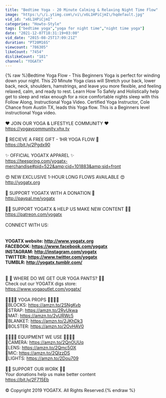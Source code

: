 ```yaml
---
title: "Bedtime Yoga - 20 Minute Calming & Relaxing Night Time Flow"
image: "https:\/\/i.ytimg.com\/vi\/x6L1HPiCjmI\/hqdefault.jpg"
vid_id: "x6L1HPiCjmI"
categories: "Howto-Style"
tags: ["bedtime yoga","yoga for night time","night time yoga"]
date: "2021-12-07T18:31:19+03:00"
vid_date: "2015-08-25T17:09:21Z"
duration: "PT20M16S"
viewcount: "786305"
likeCount: "7454"
dislikeCount: "181"
channel: "YOGATX"
---
```

{% raw %}Bedtime Yoga Flow - This Beginners Yoga is perfect for winding down your night.  This 20 Minute Yoga class will Stretch your back, lower back, neck, shoulders, hamstrings, and leave you more flexible, and feeling relaxed, calm, and ready to rest.  Learn How To Safely and Holistically help get to sleep and relax enough for a nice comfortable nights sleep with this Follow Along, Instructional Yoga Video. Certified Yoga Instructor, Cole Chance from Austin TX, leads this Yoga flow. This is a Beginners level instructional Yoga video.<br /><br />❤️ JOIN OUR YOGA &amp; LIFESTYLE COMMUNITY ❤️ <br /><a rel="nofollow" target="blank" href="https://yogavcommunity.vhx.tv">https://yogavcommunity.vhx.tv</a><br /><br />🎁 RECIEVE A FREE GIFT - 1HR YOGA FLOW 🎁<br /><a rel="nofollow" target="blank" href="https://bit.ly/2Pgdx90">https://bit.ly/2Pgdx90</a><br /><br />✨ OFFICIAL YOGATX APPAREL ✨<br /><a rel="nofollow" target="blank" href="https://teespring.com/yogatx-merchandise#pid=522&amp;cid=101883&amp;sid=front">https://teespring.com/yogatx-merchandise#pid=522&amp;cid=101883&amp;sid=front</a><br /><br />😍 NEW EXCLUSIVE 1-HOUR LONG FLOWS AVAILABLE 😍<br /><a rel="nofollow" target="blank" href="http://yogatx.org">http://yogatx.org</a><br /><br />🔹 SUPPORT YOGATX WITH A DONATION 🔹<br /><a rel="nofollow" target="blank" href="http://paypal.me/yogatx">http://paypal.me/yogatx</a><br /><br />🙏🏽 SUPPORT YOGATX &amp; HELP US MAKE NEW CONTENT 🙏🏽<br /><a rel="nofollow" target="blank" href="https://patreon.com/yogatx">https://patreon.com/yogatx</a><br /><br />CONNECT WITH US:<br />____________________<br /><br />YOGATX website: <a rel="nofollow" target="blank" href="http://www.yogatx.org">http://www.yogatx.org</a><br />FACEBOOK: <a rel="nofollow" target="blank" href="https://www.facebook.com/yogatx">https://www.facebook.com/yogatx</a><br />INSTAGRAM: <a rel="nofollow" target="blank" href="http://instagram.com/yogatx">http://instagram.com/yogatx</a><br />TWITTER: <a rel="nofollow" target="blank" href="https://www.twitter.com/yogatx">https://www.twitter.com/yogatx</a><br />TUMBLR: <a rel="nofollow" target="blank" href="http://yogatx.tumblr.com/">http://yogatx.tumblr.com/</a><br />____________________<br /><br />🎁 🎁 WHERE DO WE GET OUR YOGA PANTS? 🎁🎁<br />Check out our YOGATX digs store:<br /><a rel="nofollow" target="blank" href="https://www.yogaoutlet.com/yogatx/">https://www.yogaoutlet.com/yogatx/</a><br /><br />🔹🔹🔹🔹 YOGA PROPS 🔹🔹🔹🔹<br />🔹BLOCKS: <a rel="nofollow" target="blank" href="https://amzn.to/2SNgKvb">https://amzn.to/2SNgKvb</a><br />🔹STRAP: <a rel="nofollow" target="blank" href="https://amzn.to/2RyUkwa">https://amzn.to/2RyUkwa</a><br />🔹MAT: <a rel="nofollow" target="blank" href="https://amzn.to/2yURWc5">https://amzn.to/2yURWc5</a><br />🔹BLANKET: <a rel="nofollow" target="blank" href="https://amzn.to/2JKhDk3">https://amzn.to/2JKhDk3</a><br />🔹BOLSTER: <a rel="nofollow" target="blank" href="https://amzn.to/2OvHAV0">https://amzn.to/2OvHAV0</a><br /><br />🔹🔹🔹🔹 EQUIPMENT WE USE 🔹🔹🔹🔹<br />🔹CAMERA: <a rel="nofollow" target="blank" href="https://amzn.to/2QnOUUq">https://amzn.to/2QnOUUq</a><br />🔹LENS: <a rel="nofollow" target="blank" href="https://amzn.to/2Qmc5OX">https://amzn.to/2Qmc5OX</a><br />🔹MIC: <a rel="nofollow" target="blank" href="https://amzn.to/2QlzzDS">https://amzn.to/2QlzzDS</a><br />🔹LIGHTS: <a rel="nofollow" target="blank" href="https://amzn.to/2Dou709">https://amzn.to/2Dou709</a><br /><br />🙏🏽 SUPPORT OUR WORK 🙏🏽<br />Your donations help us make better content  <br /><a rel="nofollow" target="blank" href="https://bit.ly/2F715Eb">https://bit.ly/2F715Eb</a><br /><br />© Copyright 2019 YOGATX. All Rights Reserved.{% endraw %}

